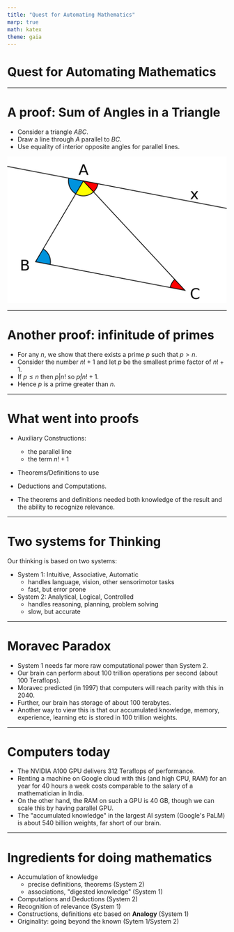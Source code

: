 ```yaml
---
title: "Quest for Automating Mathematics"
marp: true
math: katex
theme: gaia
---
```


# Quest for Automating Mathematics

---

# A proof: Sum of Angles in a Triangle

* Consider a triangle $ABC$.
* Draw a line through $A$ parallel to $BC$.
* Use equality of interior opposite angles for parallel lines.


![](angle_sum.png)

---

# Another proof: infinitude of primes

* For any $n$, we show that there exists a prime $p$ such that $p > n$.
* Consider the number $n!+1$ and let $p$ be the smallest prime factor of $n!+1$.
* If $p \leq n$ then $p | n!$ so $p \not| n!+1$.
* Hence $p$ is a prime greater than $n$.

---

# What went into proofs

* Auxiliary Constructions:
    - the parallel line
    - the term $n! + 1$

* Theorems/Definitions to use

* Deductions and Computations.

* The theorems and definitions needed both knowledge of the result and the ability to recognize relevance.

---

# Two systems for Thinking

Our thinking is based on two systems:

* System 1: Intuitive, Associative, Automatic
    - handles language, vision, other sensorimotor tasks
    - fast, but error prone
* System 2: Analytical, Logical, Controlled
    - handles reasoning, planning, problem solving
    - slow, but accurate

--- 

# Moravec Paradox

* System 1 needs far more raw computational power than System 2.
* Our brain can perform about 100 trillion operations per second (about 100 Teraflops).
* Moravec predicted (in 1997) that computers will reach parity with this in 2040.
* Further, our brain has storage of about 100 terabytes.
* Another way to view this is that our accumulated knowledge, memory, experience, learning etc is stored in 100 trillion weights.

---

# Computers today

* The NVIDIA A100 GPU delivers 312 Teraflops of performance.
* Renting a machine on Google cloud with this (and high CPU, RAM) for an year for 40 hours a week costs comparable to the salary of a mathematician in India.
* On the other hand, the RAM on such a GPU is 40 GB, though we can scale this by having parallel GPU.
* The "accumulated knowledge" in the largest AI system (Google's PaLM) is about 540 billion weights, far short of our brain.

---
# Ingredients for doing mathematics

* Accumulation of knowledge
   - precise definitions, theorems (System 2)
   - associations, "digested knowledge" (System 1)
* Computations and Deductions (System 2)
* Recognition of relevance (System 1)
* Constructions, definitions etc based on __Analogy__ (System 1)
* Originality: going beyond the known (Sytem 1/System 2)